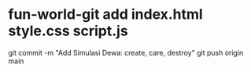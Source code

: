# fun-world-git add index.html style.css script.js
git commit -m "Add Simulasi Dewa: create, care, destroy"
git push origin main
